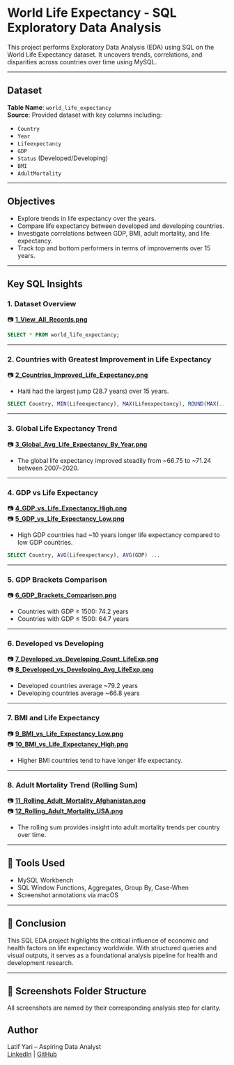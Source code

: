 # World Life Expectancy - SQL Exploratory Data Analysis

This project performs Exploratory Data Analysis (EDA) using SQL on the World Life Expectancy dataset. It uncovers trends, correlations, and disparities across countries over time using MySQL.

---

## Dataset
**Table Name**: `world_life_expectancy`  
**Source**: Provided dataset with key columns including:
- `Country`
- `Year`
- `Lifeexpectancy`
- `GDP`
- `Status` (Developed/Developing)
- `BMI`
- `AdultMortality`

---

## Objectives
- Explore trends in life expectancy over the years.
- Compare life expectancy between developed and developing countries.
- Investigate correlations between GDP, BMI, adult mortality, and life expectancy.
- Track top and bottom performers in terms of improvements over 15 years.

---

## Key SQL Insights

### 1. Dataset Overview  
📷 **[1_View_All_Records.png](./screenshots/1_View_All_Records.png)**  
```sql
SELECT * FROM world_life_expectancy;
```

---

### 2. Countries with Greatest Improvement in Life Expectancy  
📷 **[2_Countries_Improved_Life_Expectancy.png](./screenshots/2_Countries_Improved_Life_Expectancy.png)**  
- Haiti had the largest jump (28.7 years) over 15 years.  
```sql
SELECT Country, MIN(Lifeexpectancy), MAX(Lifeexpectancy), ROUND(MAX(...) - MIN(...), 1) AS Life_Increase_15_Years ...
```

---

### 3. Global Life Expectancy Trend  
📷 **[3_Global_Avg_Life_Expectancy_By_Year.png](./screenshots/3_Global_Avg_Life_Expectancy_By_Year.png)**  
- The global life expectancy improved steadily from ~66.75 to ~71.24 between 2007–2020.

---

### 4. GDP vs Life Expectancy  
📷 **[4_GDP_vs_Life_Expectancy_High.png](./screenshots/4_GDP_vs_Life_Expectancy_High.png)**  
📷 **[5_GDP_vs_Life_Expectancy_Low.png](./screenshots/5_GDP_vs_Life_Expectancy_Low.png)**  
- High GDP countries had ~10 years longer life expectancy compared to low GDP countries.  
```sql
SELECT Country, AVG(Lifeexpectancy), AVG(GDP) ...
```

---

### 5. GDP Brackets Comparison  
📷 **[6_GDP_Brackets_Comparison.png](./screenshots/6_GDP_Brackets_Comparison.png)**  
- Countries with GDP ≥ 1500: 74.2 years  
- Countries with GDP ≤ 1500: 64.7 years  

---

### 6. Developed vs Developing  
📷 **[7_Developed_vs_Developing_Count_LifeExp.png](./screenshots/7_Developed_vs_Developing_Count_LifeExp.png)**  
📷 **[8_Developed_vs_Developing_Avg_LifeExp.png](./screenshots/8_Developed_vs_Developing_Avg_LifeExp.png)**  
- Developed countries average ~79.2 years  
- Developing countries average ~66.8 years  

---

### 7. BMI and Life Expectancy  
📷 **[9_BMI_vs_Life_Expectancy_Low.png](./screenshots/9_BMI_vs_Life_Expectancy_Low.png)**  
📷 **[10_BMI_vs_Life_Expectancy_High.png](./screenshots/10_BMI_vs_Life_Expectancy_High.png)**  
- Higher BMI countries tend to have longer life expectancy.

---

### 8. Adult Mortality Trend (Rolling Sum)  
📷 **[11_Rolling_Adult_Mortality_Afghanistan.png](./screenshots/11_Rolling_Adult_Mortality_Afghanistan.png)**  
📷 **[12_Rolling_Adult_Mortality_USA.png](./screenshots/12_Rolling_Adult_Mortality_USA.png)**  
- The rolling sum provides insight into adult mortality trends per country over time.

---

## 🧰 Tools Used
- MySQL Workbench
- SQL Window Functions, Aggregates, Group By, Case-When
- Screenshot annotations via macOS

---

## 📌 Conclusion
This SQL EDA project highlights the critical influence of economic and health factors on life expectancy worldwide. With structured queries and visual outputs, it serves as a foundational analysis pipeline for health and development research.

---

## 📸 Screenshots Folder Structure
All screenshots are named by their corresponding analysis step for clarity.

## Author
Latif Yari – Aspiring Data Analyst  
[LinkedIn](#) | [GitHub](#)